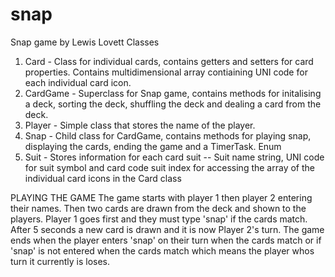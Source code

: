 # snap
Snap game by Lewis Lovett
Classes
1. Card - Class for individual cards, contains getters and setters for card properties. Contains multidimensional array contiaining UNI code for each individual card icon.
2. CardGame - Superclass for Snap game, contains methods for initalising a deck, sorting the deck, shuffling the deck and dealing a card from the deck.
3. Player - Simple class that stores the name of the player.
4. Snap - Child class for CardGame, contains methods for playing snap, displaying the cards, ending the game and a TimerTask.
Enum
1. Suit - Stores information for each card suit -- Suit name string, UNI code for suit symbol and card code suit index for accessing the array of the individual card icons in the Card class

PLAYING THE GAME
The game starts with player 1 then player 2 entering their names.
Then two cards are drawn from the deck and shown to the players. Player 1 goes first and they must type 'snap' if the cards match. 
After 5 seconds a new card is drawn and it is now Player 2's turn.
The game ends when the player enters 'snap' on their turn when the cards match or if 'snap' is not entered when the cards match which means the player whos turn it currently is loses.
